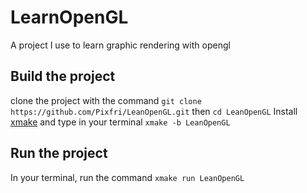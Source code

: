 # LearnOpenGL
A project I use to learn graphic rendering with opengl

## Build the project
clone the project with the command `git clone https://github.com/Pixfri/LeanOpenGL.git` then `cd LeanOpenGL`
Install [xmake](https://xmake.io/) and type in your terminal `xmake -b LeanOpenGL`

## Run the project
In your terminal, run the command `xmake run LeanOpenGL`
